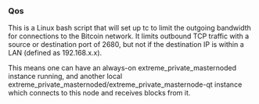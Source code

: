 ### Qos ###

This is a Linux bash script that will set up tc to limit the outgoing bandwidth for connections to the Bitcoin network. It limits outbound TCP traffic with a source or destination port of 2680, but not if the destination IP is within a LAN (defined as 192.168.x.x).

This means one can have an always-on extreme_private_masternoded instance running, and another local extreme_private_masternoded/extreme_private_masternode-qt instance which connects to this node and receives blocks from it.
